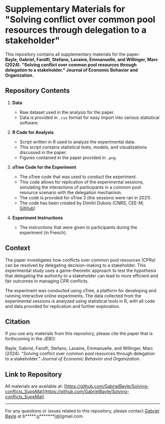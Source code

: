 # Supplementary Materials for "Solving conflict over common pool resources through delegation to a stakeholder"

This repository contains all supplementary materials for the paper:  
**Bayle, Gabriel, Farolfi, Stefano, Lavaine, Emmanuelle, and Willinger, Marc (2024). "Solving conflict over common pool resources through delegation to a stakeholder." Journal of Economic Behavior and Organization.**

## Repository Contents

1. **Data**  
   - Raw dataset used in the analysis for the paper.
   - Data is provided in `.csv` format for easy import into various statistical software.

2. **R Code for Analysis**  
   - Script written in R used to analyze the experimental data.
   - This script contains statistical tests, models, and visualizations discussed in the paper.
   - Figures contained in the paper provided in `.png`.
   
3. **oTree Code for the Experiment**  
   - The oTree code that was used to conduct the experiment.
   - This code allows for replication of the experimental sessions, simulating the interactions of participants in a common pool resource scenario with the delegation mechanism.
   - The code is provided for oTree 3 (the sessions were ran in 2021).
   - The code has been created by Dimitri Dubois (CNRS, CEE-M; [GitHub](https://github.com/dimdub34))

4. **Experiment Instructions**  
   - The instructions that were given to participants during the experiment (in French).

## Context

The paper investigates how conflicts over common pool resources (CPRs) can be resolved by delegating decision-making to a stakeholder. This experimental study uses a game-theoretic approach to test the hypothesis that delegating the authority to a stakeholder can lead to more efficient and fair outcomes in managing CPR conflicts.

The experiment was conducted using oTree, a platform for developing and running interactive online experiments. The data collected from the experimental sessions is analyzed using statistical tools in R, with all code and data provided for replication and further exploration.

## Citation

If you use any materials from this repository, please cite the paper that is forthcoming in the JEBO:

Bayle, Gabriel, Farolfi, Stefano, Lavaine, Emmanuelle, and Willinger, Marc (2024). "Solving conflict over common pool resources through delegation to a stakeholder." *Journal of Economic Behavior and Organization*.

## Link to Repository

All materials are available at: [https://github.com/GabrielBayle/Solving-conflicts_SuppMat](https://github.com/GabrielBayle/Solving-conflicts_SuppMat)

---

For any questions or issues related to this repository, please contact [Gabriel Bayle](https://sites.google.com/view/gabrielbayle/welcome) at b*****.g*******[@]gmail.com.
